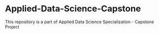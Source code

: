 # Applied-Data-Science-Capstone

This repository is a part of Applied Data Science Specialization - Capstone Project
